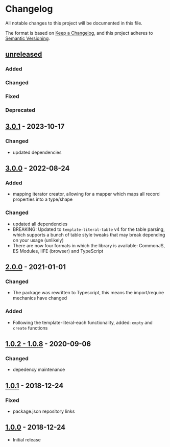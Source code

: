 # Changelog
All notable changes to this project will be documented in this file.

The format is based on [Keep a Changelog](https://keepachangelog.com/en/1.0.0/),
and this project adheres to [Semantic Versioning](https://semver.org/spec/v2.0.0.html).

## [unreleased]

### Added
### Changed
### Fixed
### Deprecated

## [3.0.1] - 2023-10-17

### Changed
- updated dependencies


## [3.0.0] - 2022-08-24

### Added
- mapping iterator creator, allowing for a mapper which maps all record properties into a type/shape

### Changed
- updated all dependencies
- BREAKING: Updated to `template-literal-table` v4 for the table parsing, which supports a bunch of table style tweaks that may break depending on your usage (unlikely)
- There are now four formats in which the library is available: CommonJS, ES Modules, IIFE (browser) and TypeScript


## [2.0.0] - 2021-01-01

### Changed
- The package was rewritten to Typescript, this means the import/require mechanics have changed

### Added
- Following the template-literal-each functionality, added: `empty` and `create` functions


## [1.0.2 - 1.0.8] - 2020-09-06

### Changed
- depedency maintenance

## [1.0.1] - 2018-12-24

### Fixed
- package.json repository links


## [1.0.0] - 2018-12-24
- Initial release

[unreleased]: https://github.com/rspieker/template-literal-each/compare/v3.0.1...HEAD
[3.0.1]: https://github.com/rspieker/template-literal-each/compare/v3.0.0...v3.0.1
[3.0.0]: https://github.com/rspieker/template-literal-each/compare/v2.0.0...v3.0.0
[2.0.0]: https://github.com/rspieker/template-literal-each/compare/v1.0.8...v2.0.0
[1.0.2 - 1.0.8]: https://github.com/rspieker/template-literal-each/compare/v1.0.1...v1.0.8
[1.0.1]: https://github.com/rspieker/template-literal-each/compare/v1.0.0...v1.0.1
[1.0.0]: https://github.com/rspieker/template-literal-each/releases/tag/v1.0.0